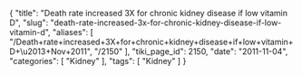 {
    "title": "Death rate increased 3X for chronic kidney disease if low vitamin D",
    "slug": "death-rate-increased-3x-for-chronic-kidney-disease-if-low-vitamin-d",
    "aliases": [
        "/Death+rate+increased+3X+for+chronic+kidney+disease+if+low+vitamin+D+\u2013+Nov+2011",
        "/2150"
    ],
    "tiki_page_id": 2150,
    "date": "2011-11-04",
    "categories": [
        "Kidney"
    ],
    "tags": [
        "Kidney"
    ]
}